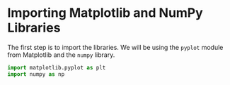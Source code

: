 # Importing Matplotlib and NumPy Libraries

The first step is to import the libraries. We will be using the `pyplot` module from Matplotlib and the `numpy` library.

```python
import matplotlib.pyplot as plt
import numpy as np
```
